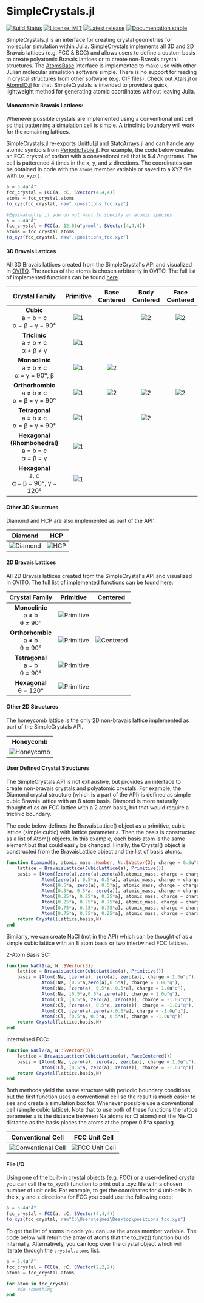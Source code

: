 # SimpleCrystals.jl

[![Build Status](https://ci.appveyor.com/api/projects/status/kd016pcm9epk1xk9?svg=true)](https://ci.appveyor.com/project/ejmeitz/simplecrystals-jl)
[![License: MIT](https://img.shields.io/badge/License-MIT-green.svg)](https://opensource.org/licenses/MIT)
[![Latest release](https://img.shields.io/github/release/ejmeitz/SimpleCrystals.jl.svg)](https://github.com/ejmeitz/SimpleCrystals.jl/releases/latest)
[![Documentation stable](https://img.shields.io/badge/docs-stable-blue.svg)](https://ejmeitz.github.io/SimpleCrystals.jl/stable/)

 SimpleCrystals.jl is an interface for creating crystal geometries for molecular simulation within Julia. SimpleCrystals implements all 3D and 2D Bravais lattices (e.g. FCC & BCC) and allows users to define a custom basis to create polyatomic Bravais lattices or to create non-Bravais crystal structures. The [AtomsBase](https://github.com/JuliaMolSim/AtomsBase.jl) interface is implemented to make use with other Julian molecular simulation software simple. There is no support for reading in crystal structures from other software (e.g. CIF files). Check out [Xtals.jl](https://github.com/SimonEnsemble/Xtals.jl) or [AtomsIO.jl](https://github.com/mfherbst/AtomsIO.jl) for that. SimpleCrystals is intended to provide a quick, lightweight method for generating atomic coordinates without leaving Julia.



#### Monoatomic Bravais Lattices:
Whenever possible crystals are implemented using a conventional unit cell so that patterning a simulation cell is simple. A trinclinic boundary will work for the remaining lattices.

 SimpleCrystals.jl re-exports [Unitful.jl](https://painterqubits.github.io/Unitful.jl/stable/) and [StatcArrays.jl](https://github.com/JuliaArrays/StaticArrays.jl) and can handle any atomic symbols from [PeriodicTable.jl](https://github.com/JuliaPhysics/PeriodicTable.jl). For example, the code below creates an FCC crystal of carbon with a conventional cell that is 5.4 Angstroms. The cell is patterened 4 times in the x, y, and z directions. The coordinates can be obtained in code with the `atoms` member variable or saved to a XYZ file with `to_xyz()`.

```julia
a = 5.4u"Å"
fcc_crystal = FCC(a, :C, SVector(4,4,4))
atoms = fcc_crystal.atoms
to_xyz(fcc_crystal, raw"./positions_fcc.xyz")

#Equivalently if you do not want to specify an atomic species
a = 5.4u"Å"
fcc_crystal = FCC(a, 12.01u"g/mol", SVector(4,4,4))
atoms = fcc_crystal.atoms
to_xyz(fcc_crystal, raw"./positions_fcc.xyz")
```

#### 3D Bravais Lattices
All 3D Bravais lattices created from the SimpleCrystal's API and visualized in [OVITO](https://ovito.org/). The radius of the atoms is chosen arbitrarily in OVITO.
The full list of implemented functions can be found [here](https://github.com/ejmeitz/SimpleCrystals.jl/blob/main/src/bravais/3D_bravais.jl). 

| Crystal Family | Primitive | Base Centered | Body Centered | Face Centered |
|     :---:      |   :---:   |     :---:     |     :---:     |     :---:     |
| **Cubic**<br>a = b = c<br>α = β = γ = 90° | ![1](https://github.com/ejmeitz/SimpleCrystals.jl/raw/main/assets/SC.png) |  | ![2](https://github.com/ejmeitz/SimpleCrystals.jl/raw/main/assets/BCC.png) | ![2](https://github.com/ejmeitz/SimpleCrystals.jl/raw/main/assets/FCC.png) |
| **Triclinic**<br>a ≠ b ≠ c<br>α ≠ β ≠ γ | ![1](https://github.com/ejmeitz/SimpleCrystals.jl/raw/main/assets/triclinic.png) |  |  |  |
| **Monoclinic**<br>a ≠ b ≠ c<br>α = γ = 90°, β | ![1](https://github.com/ejmeitz/SimpleCrystals.jl/raw/main/assets/monoclinic.png) | ![2](https://github.com/ejmeitz/SimpleCrystals.jl/raw/main/assets/mono_base_centered.png) |  |  |
| **Orthorhombic**<br>a ≠ b ≠ c<br>α = β = γ = 90° | ![1](https://github.com/ejmeitz/SimpleCrystals.jl/raw/main/assets/ortho.png) | ![2](https://github.com/ejmeitz/SimpleCrystals.jl/raw/main/assets/ortho_base.png) | ![2](https://github.com/ejmeitz/SimpleCrystals.jl/raw/main/assets/ortho_body.png) | ![2](https://github.com/ejmeitz/SimpleCrystals.jl/raw/main/assets/ortho_fcc.png) |
| **Tetragonal**<br>a = b ≠ c<br>α = β = γ = 90° | ![1](https://github.com/ejmeitz/SimpleCrystals.jl/raw/main/assets/tetragonal.png) |  | ![2](https://github.com/ejmeitz/SimpleCrystals.jl/raw/main/assets/tetragonal_body.png) |  |
| **Hexagonal (Rhombohedral)**<br>a = b = c<br>α = β = γ | ![1](https://github.com/ejmeitz/SimpleCrystals.jl/raw/main/assets/rhomb.png) |  |  |  |
| **Hexagonal**<br>a, c<br>α = β = 90°, γ = 120° | ![1](https://github.com/ejmeitz/SimpleCrystals.jl/raw/main/assets/hex_3d.png) |  |  |  |


#### Other 3D Structrues
Diamond and HCP are also implemented as part of the API: 

| Diamond | HCP |
|:-------:|:---:|
| ![Diamond](https://github.com/ejmeitz/SimpleCrystals.jl/raw/main/assets/diamond.png) | ![HCP](https://github.com/ejmeitz/SimpleCrystals.jl/raw/main/assets/HCP.png) |

#### 2D Bravais Lattices
All 2D Bravais lattices created from the SimpleCrystal's API and visualized in [OVITO](https://ovito.org/).
The full list of implemented functions can be found [here](https://github.com/ejmeitz/SimpleCrystals.jl/blob/main/src/bravais/2D_bravais.jl). 

| Crystal Family | Primitive | Centered |
|:--------------:|:---------:|:--------:|
| **Monoclinic**<br>a ≠ b<br>θ ≠ 90° | ![Primitive](https://github.com/ejmeitz/SimpleCrystals.jl/raw/main/assets/oblique.png) |  |
| **Orthorhombic**<br>a ≠ b<br>θ = 90° | ![Primitive](https://github.com/ejmeitz/SimpleCrystals.jl/raw/main/assets/rect.png) | ![Centered](https://github.com/ejmeitz/SimpleCrystals.jl/raw/main/assets/rect_centered.png) |
| **Tetragonal**<br>a = b<br>θ = 90° | ![Primitive](https://github.com/ejmeitz/SimpleCrystals.jl/raw/main/assets/square.png) |  |
| **Hexagonal**<br>θ = 120° | ![Primitive](https://github.com/ejmeitz/SimpleCrystals.jl/raw/main/assets/hex_2d.png) |  |

#### Other 2D Structures
The honeycomb lattice is the only 2D non-bravais lattice implemented as part of the SimpleCrystals API.

| Honeycomb |
|:---------:|
| ![Honeycomb](https://github.com/ejmeitz/SimpleCrystals.jl/raw/main/assets/honeycomb.png) |

#### User Defined Crystal Structures
The SimpleCrystals API is not exhaustive, but provides an interface to create non-bravais crystals and polyatomic crystals. For example, the Diamond crystal structure (which is a part of the API) is defined as simple cubic Bravais lattice with an 8 atom basis. Diamond is more naturally thought of as an FCC lattice with a 2 atom basis, but that would require a triclinic boundary.

The code below defines the BravaisLattice() object as a primitive, cubic lattice (simple cubic) with lattice parameter `a`. Then the basis is constructed as a list of Atom() objects. In this example, each basis atom is the same element but that could easily be changed. Finally, the Crystal() object is constructed from the BravaisLattice object and the list of basis atoms.

```julia
function Diamond(a, atomic_mass::Number, N::SVector{3}; charge = 0.0u"C")
    lattice = BravaisLattice(CubicLattice(a), Primitive())
    basis = [Atom([zero(a),zero(a),zero(a)],atomic_mass, charge = charge),
             Atom([zero(a), 0.5*a, 0.5*a], atomic_mass, charge = charge),
             Atom([0.5*a, zero(a), 0.5*a], atomic_mass, charge = charge),
             Atom([0.5*a, 0.5*a, zero(a)], atomic_mass, charge = charge),
             Atom([0.25*a, 0.25*a, 0.25*a], atomic_mass, charge = charge),
             Atom([0.25*a, 0.75*a, 0.75*a], atomic_mass, charge = charge),
             Atom([0.75*a, 0.25*a, 0.75*a], atomic_mass, charge = charge),
             Atom([0.75*a, 0.75*a, 0.25*a], atomic_mass, charge = charge)]
    return Crystal(lattice,basis,N)
end
```
Similarly, we can create NaCl (not in the API) which can be thought of as a simple cubic lattice with an 8 atom basis or two intertwined FCC lattices.

2-Atom Basis SC:
```julia
function NaCl1(a, N::SVector{3})
    lattice = BravaisLattice(CubicLattice(a), Primitive())
    basis = [Atom(:Na, [zero(a), zero(a), zero(a)], charge = 1.0u"q"),
             Atom(:Na, [0.5*a,zero(a),0.5*a], charge = 1.0u"q"),
             Atom(:Na, [zero(a), 0.5*a, 0.5*a], charge = 1.0u"q"),
             Atom(:Na, [0.5*a,0.5*a,zero(a)], charge = 1.0u"q"),
             Atom(:Cl, [0.5*a, zero(a), zero(a)], charge = -1.0u"q"),
             Atom(:Cl, [zero(a), 0.5*a, zero(a)], charge = -1.0u"q"),
             Atom(:Cl, [zero(a),zero(a),0.5*a], charge = -1.0u"q"),
             Atom(:Cl, [0.5*a, 0.5*a, 0.5*a], charge = -1.0u"q")]
    return Crystal(lattice,basis,N)
end
```
Intertwined FCC:
```julia
function NaCl2(a, N::SVector{3})
    lattice = BravaisLattice(CubicLattice(a), FaceCentered())
    basis = [Atom(:Na, [zero(a), zero(a), zero(a)], charge = 1.0u"q"),
             Atom(:Cl, [0.5*a, zero(a), zero(a)], charge = -1.0u"q")]
    return Crystal(lattice,basis,N)
end
```

Both methods yield the same structure with periodic boundary conditions, but the first function uses a conventional cell so the result is much easier to see and create a simulation box for. Whenever possible use a conventional cell (simple cubic lattice). Note that to use both of these functions the lattice parameter a is the distance between Na atoms (or Cl atoms) not the Na-Cl distance as the basis places the atoms at the proper 0.5*a spacing.

| Conventional Cell | FCC Unit Cell |
|:-----------------:|:--------------:|
| ![Conventional Cell](https://github.com/ejmeitz/SimpleCrystals.jl/raw/main/assets/NaCl_8atom_basis.png) | ![FCC Unit Cell](https://github.com/ejmeitz/SimpleCrystals.jl/raw/main/assets/nacl_fcc_basis.png) |

#### File I/O

Using one of the built-in crystal objects (e.g. FCC) or a user-defined crystal you can call the `to_xyz()` function to print out a .xyz file with a chosen number of unit cells. For example, to get the coordinates for 4 unit-cells in the x, y and z directions for FCC you could use the following code:

```julia
a = 5.4u"Å"
fcc_crystal = FCC(a, :C, SVector(4,4,4))
to_xyz(fcc_crystal, raw"C:\Users\ejmei\Desktop\positions_fcc.xyz")
```

To get the list of atoms in code you can use the `atoms` member variable. The code below will return the array of atoms that the to_xyz() function builds internally. Alternatively, you can loop over the crystal object which will iterate through the `crystal.atoms` list.

```julia
a = 5.4u"Å"
fcc_crystal = FCC(a, :C, SVector(2,2,2))
atoms = fcc_crystal.atoms

for atom in fcc_crystal
    #do something
end
```
